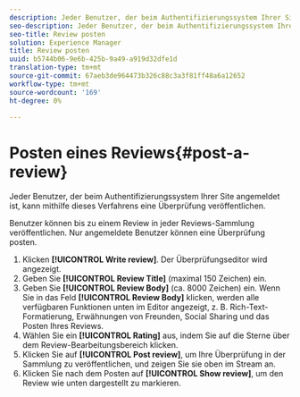 ```yaml
---
description: Jeder Benutzer, der beim Authentifizierungssystem Ihrer Site angemeldet ist, kann mithilfe dieses Verfahrens eine Überprüfung veröffentlichen.
seo-description: Jeder Benutzer, der beim Authentifizierungssystem Ihrer Site angemeldet ist, kann mithilfe dieses Verfahrens eine Überprüfung veröffentlichen.
seo-title: Review posten
solution: Experience Manager
title: Review posten
uuid: b5744b06-9e6b-425b-9a49-a919d32dfe1d
translation-type: tm+mt
source-git-commit: 67aeb3de964473b326c88c3a3f81ff48a6a12652
workflow-type: tm+mt
source-wordcount: '169'
ht-degree: 0%

---
```



# Posten eines Reviews{#post-a-review}

Jeder Benutzer, der beim Authentifizierungssystem Ihrer Site angemeldet ist, kann mithilfe dieses Verfahrens eine Überprüfung veröffentlichen.

Benutzer können bis zu einem Review in jeder Reviews-Sammlung veröffentlichen. Nur angemeldete Benutzer können eine Überprüfung posten.

1. Klicken **[!UICONTROL Write review]**. Der Überprüfungseditor wird angezeigt.
1. Geben Sie **[!UICONTROL Review Title]** (maximal 150 Zeichen) ein.
1. Geben Sie **[!UICONTROL Review Body]** (ca. 8000 Zeichen) ein. Wenn Sie in das Feld **[!UICONTROL Review Body]** klicken, werden alle verfügbaren Funktionen unten im Editor angezeigt, z. B. Rich-Text-Formatierung, Erwähnungen von Freunden, Social Sharing und das Posten Ihres Reviews.
1. Wählen Sie ein **[!UICONTROL Rating]** aus, indem Sie auf die Sterne über dem Review-Bearbeitungsbereich klicken.
1. Klicken Sie auf **[!UICONTROL Post review]**, um Ihre Überprüfung in der Sammlung zu veröffentlichen, und zeigen Sie sie oben im Stream an.
1. Klicken Sie nach dem Posten auf **[!UICONTROL Show review]**, um den Review wie unten dargestellt zu markieren.
